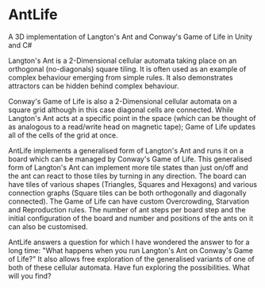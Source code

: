 # AntLife

A 3D implementation of Langton's Ant and Conway's Game of Life in Unity and C#

Langton's Ant is a 2-Dimensional cellular automata taking place on an orthogonal (no-diagonals) square tiling. It is often used as an example of complex behaviour emerging from simple rules. It also demonstrates attractors can be hidden behind complex behaviour.

Conway's Game of Life is also a 2-Dimensional cellular automata on a square grid although in this case diagonal cells are connected. While Langton's Ant acts at a specific point in the space (which can be thought of as analogous to a read/write head on magnetic tape); Game of Life updates all of the cells of the grid at once.

AntLife implements a generalised form of Langton's Ant and runs it on a board which can be managed by Conway's Game of Life. This generalised form of Langton's Ant can implement more tile states than just on/off and the ant can react to those tiles by turning in any direction. The board can have tiles of various shapes (Triangles, Squares and Hexagons) and various connection graphs (Square tiles can be both orthogonally and diagonally connected). The Game of Life can have custom Overcrowding, Starvation and Reproduction rules. The number of ant steps per board step and the initial configuration of the board and number and positions of the ants on it can also be customised.

AntLife answers a question for which I have wondered the answer to for a long time: "What happens when you run Langton's Ant on Conway's Game of Life?" It also allows free exploration of the generalised variants of one of both of these cellular automata. Have fun exploring the possibilities. What will you find?
